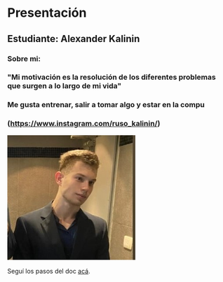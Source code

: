 # Presentación


## Estudiante: Alexander Kalinin

### Sobre mi: 
### "Mi motivación es la resolución de los diferentes problemas que surgen a lo largo de mi vida"
### Me gusta entrenar, salir a tomar algo y estar en la compu
###  (https://www.instagram.com/ruso_kalinin/)

![mi foto](fotoP.jpeg)






Seguí los pasos del doc [acá](https://docs.google.com/document/d/e/2PACX-1vTNHQ5dzaVFhKPd4UxLOGhZa9Ix_bDgpyIftq4gqzz7674dHmHkcH2oH9TpQ_TsghZkiSPBoUm2ftzM/pub).
